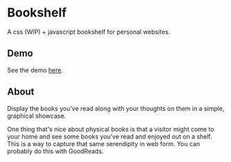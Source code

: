 # Bookshelf
A css (WIP) + javascript bookshelf for personal websites.

## Demo
See the demo [here](https://jminjie.github.io/bookshelf/books.html).

## About
Display the books you've read along with your thoughts on them in a simple,
graphical showcase.

One thing that's nice about physical books is that a visitor might come to your
home and see some books you've read and enjoyed out on a shelf. This is a way
to capture that same serendipity in web form. You can probably do this with
GoodReads.
